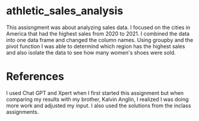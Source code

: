 # athletic_sales_analysis
This assisngment was about analyzing sales data. I focused on the cities in America that had the highest sales from 2020 to 2021. I combined the data into one data frame and changed the column names. Using groupby and the pivot function I was able to determind which region has the highest sales and also isolate the data to see how many women's shoes were sold.

# References

I used Chat GPT and Xpert when I first started this assignment but when comparing my results with my brother, Kalvin Anglin, I realized I was doing more work and adjusted my input. I also used the solutions from the inclass assignments.